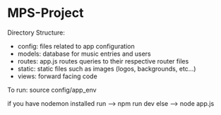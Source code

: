 # MPS-Project


Directory Structure:

- config: files related to app configuration
- models: database for music entries and users
- routes: app.js routes queries to their respective router files
- static: static files such as images (logos, backgrounds, etc...)
- views: forward facing code

To run:
source config/app_env

if you have nodemon installed run --> npm run dev
else --> node app.js
